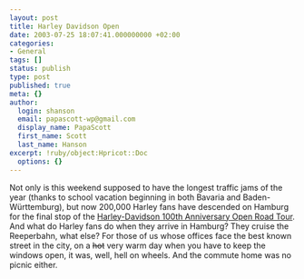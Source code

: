 ```yaml
---
layout: post
title: Harley Davidson Open
date: 2003-07-25 18:07:41.000000000 +02:00
categories:
- General
tags: []
status: publish
type: post
published: true
meta: {}
author:
  login: shanson
  email: papascott-wp@gmail.com
  display_name: PapaScott
  first_name: Scott
  last_name: Hanson
excerpt: !ruby/object:Hpricot::Doc
  options: {}
---
```

<p>Not only is this weekend supposed to have the longest traffic jams of the year (thanks to school vacation beginning in both Bavaria and Baden-Württemburg), but now 200,000 Harley fans have descended on Hamburg for the final stop of the <a title="Harley-Davidson | 100th Anniversary | Open Road Tour | Hamburg" href="http://www.harley-davidson.com/AN/100/ORT/HAMB/en/hamburg.asp">Harley-Davidson  100th Anniversary Open Road Tour</a>. And what do Harley fans do when they arrive in Hamburg? They cruise the Reeperbahn, what else? For those of us whose offices face the best known street in the city, on a <s>hot</s> very warm day when you have to keep the windows open, it was, well, hell on wheels. And the commute home was no picnic either.</p>

